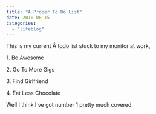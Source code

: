 ```yaml
---
title: "A Proper To Do List"
date: 2010-08-15
categories: 
  - "lifeblog"
---
```


This is my current Â todo list stuck to my monitor at work,

1\. Be Awesome

2\. Go To More Gigs

3\. Find Girlfriend

4\. Eat Less Chocolate

Well I think I've got number 1 pretty much covered.
